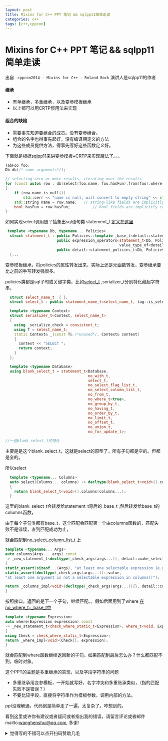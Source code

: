 ```yaml
---
layout: post
title: Mixins for C++ PPT 笔记 && sqlpp11简单走读
categories: c++
tags: [c++,cppcon]
---
```

  

#  Mixins for C++ PPT 笔记 && sqlpp11简单走读

出自 ` cppcon2014 - Mixins for C++ - Roland Bock`   演讲人是sqlpp11的作者

#### 继承

- 有单继承，多重继承，以及变参模板继承
- 以上都可以用CRTP惯用法来实现

#### 组合的缺陷

- 需要事先知道要组合的成员。没有变参组合。
- 组合的名字也得事先起好，没有编译期定义的方法
- 为这些成员提供方法，得事先写好这些函数定义好。



下面就是根据sqlpp11来讲变参模板+CRTP来实现魔法了。。。

```c++
TabFoo foo;
Db db(/* some arguments*/);

// selecting zero or more results, iterating over the results
for (const auto& row : db(select(foo.name, foo.hasFun).from(foo).where(foo.id > 17 and foo.name.like("%bar%"))))
{
    if (row.name.is_null())
        std::cerr << "name is null, will convert to empty string" << std::endl;
    std::string name = row.name;   // string-like fields are implicitly convertible to string
    bool hasFun = row.hasFun;          // bool fields are implicitly convertible to bool
}
```



如何实现select调用链？抽象出sql语句类 statement_t [定义在这里](https://github.com/rbock/sqlpp11/blob/develop/include/sqlpp11/statement.h)

```c++
 template <typename Db, typename... Policies>
  struct statement_t : public Policies::template _base_t<detail::statement_policies_t<Db, Policies...>>...,
                       public expression_operators<statement_t<Db, Policies...>,
                                                   value_type_of<detail::statement_policies_t<Db, Policies...>>>,
                       public detail::statement_policies_t<Db, Policies...>::_result_methods_t
  {...
```



变参模板继承，将policies的属性转发出来，实际上还是元函数转发，变参继承要比之前的手写转发强很多。

policies类都是sql子句或关键字类，比如[select_t](https://github.com/rbock/sqlpp11/blob/develop/include/sqlpp11/select.h) ,serializer_t分别特化藏起字符串。

```c++
  struct select_name_t  { };
  struct select_t : public statement_name_t<select_name_t, tag::is_select>  {};

  template <typename Context>
  struct serializer_t<Context, select_name_t>
  {
    using _serialize_check = consistent_t;
    using T = select_name_t;
    static Context& _(const T& /*unused*/, Context& context)
    {
      context << "SELECT ";
      return context;
    }
  };

  template <typename Database>
  using blank_select_t = statement_t<Database,
                                     no_with_t,
                                     select_t,
                                     no_select_flag_list_t,
                                     no_select_column_list_t,
                                     no_from_t,
                                     no_where_t<true>,
                                     no_group_by_t,
                                     no_having_t,
                                     no_order_by_t,
                                     no_limit_t,
                                     no_offset_t,
                                     no_union_t,
                                     no_for_update_t>;

//一些blank_select_t的特化
```

主要是是这个blank_select_t，这就是select的原型了，所有子句都是空的。但都是全的。

所以select

```c++
  template <typename... Columns>
  auto select(Columns... columns) -> decltype(blank_select_t<void>().columns(columns...))
  {
    return blank_select_t<void>().columns(columns...);
  }
```

这里的blank_select_t会转发给statement_t背后的_base_t  ,然后转发给base_t的columns函数，

由于每个子句类都有base_t，这个匹配会匹配第一个由columns函数的，匹配失败不是错误，直到匹配成功为止，

就会匹配到[no_select_column_list_t](https://github.com/rbock/sqlpp11/blob/ef01958b195e9a8ad7b77780fc53e14fbb8c8bf2/include/sqlpp11/statement.h) 上

```C++
template <typename... Args>
auto columns(Args... args) const
-> _new_statement_t<decltype(_check_args(args...)), detail::make_select_column_list_t<void, Args...>>
{
static_assert(sizeof...(Args), "at least one selectable expression (e.g. a column) required in columns()");
static_assert(decltype(_check_args(args...))::value,
"at least one argument is not a selectable expression in columns()");

return _columns_impl<void>(decltype(_check_args(args...)){}, detail::column_tuple_merge(args...));
}
```

 按照接口，返回的是下一个子句，继续匹配。。假如后面用到了where  [在no_where_t::_base_t中](https://github.com/rbock/sqlpp11/blob/ef01958b195e9a8ad7b77780fc53e14fbb8c8bf2/include/sqlpp11/where.h)

```c++
template <typename Expression>
auto where(Expression expression) const
-> _new_statement_t<check_where_static_t<Expression>, where_t<void, Expression>>
{
using Check = check_where_static_t<Expression>;
return _where_impl<void>(Check{}, expression);
}
```

就会匹配到where函数继续返回新的子句。如果匹配到最后怎么办？什么都匹配不到，临时对象。





这个PPT的主题是多重继承的实现，以及字段字符串的问题

- 多重继承用变参模板，一开始就写好，名字冲突和多重继承类似，（指的匹配失败不是错误？）
- 不要比较字段，直接将字符串作为模板参数，调用内部的方法。



ppt没理解通，代码倒是简单走了一遍，太复杂了。咋想到的。

看到这里或许你有建议或者疑问或者指出我的错误，请留言评论或者邮件mailto:wanghenshui@qq.com, 多谢! 
<details>
<summary>觉得写的不错可以点开扫码赞助几毛</summary>
![微信转账](https://wanghenshui.github.io/assets/wepay.png)
</details>